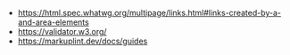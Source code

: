 - https://html.spec.whatwg.org/multipage/links.html#links-created-by-a-and-area-elements
- https://validator.w3.org/
- https://markuplint.dev/docs/guides
